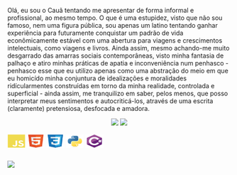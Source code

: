 Olá, eu sou o Cauã tentando me apresentar de forma informal e profissional, ao mesmo tempo. O que é uma estupidez, visto que não sou famoso, nem uma figura pública, sou apenas um latino tentando ganhar experiência para futuramente conquistar um padrão de vida econômicamente estável com uma abertura para viagens e crescimentos intelectuais, como viagens e livros. Ainda assim, mesmo achando-me muito desgarrado das amarras sociais contemporâneas, visto minha fantasia de palhaço e atiro minhas práticas de apatia e inconveniência num penhasco - penhasco esse que eu utilizo apenas como uma abstração do meio em que eu homicído minha conjuntura de idealizações e moralidades ridícularmentes construídas em torno da minha realidade, controlada e superficial - ainda assim, me tranquilizo em saber, pelos menos, que posso interpretar meus sentimentos e autocriticá-los, através de uma escrita (claramente) pretensiosa, desfocada e amadora.

<!-- 2 cards -->
<div align="center">
  <a href="https://github.com/cauapaiva"></a>
  <img height="50%" style="display: inline-block" src="https://github-readme-stats.vercel.app/api?username=cauapaiva&show_icons=true&theme=merko&include_all_commits=true&count_private=true"/>
  <img height="50%" style="display: inline-block" src="https://github-readme-stats.vercel.app/api/top-langs/?username=cauapaiva&layout=compact&langs_count=7&theme=merko"/>
</div>
<!-- Linguagens -->
<div>
  <div style="display: inline_block"><br>
  <img align="center" alt="caua-Js" height="30" width="40" src="https://raw.githubusercontent.com/devicons/devicon/master/icons/javascript/javascript-plain.svg">
  <img align="center" alt="caua-HTML" height="30" width="40" src="https://raw.githubusercontent.com/devicons/devicon/master/icons/html5/html5-original.svg">
  <img align="center" alt="caua-CSS" height="30" width="40" src="https://raw.githubusercontent.com/devicons/devicon/master/icons/css3/css3-original.svg">
  <img align="center" alt="caua-Python" height="30" width="40" src="https://raw.githubusercontent.com/devicons/devicon/master/icons/python/python-original.svg">
  <img align="center" alt="caua-Csharp" height="30" width="40" src="https://raw.githubusercontent.com/devicons/devicon/master/icons/csharp/csharp-original.svg">
</div>

<!-- linhazinha -->
##

<!-- gmail -->
<div>
  <a href = "mailto:cauaoliveira08@gmail.com"><img src="https://img.shields.io/badge/-Gmail-%23333?style=for-the-badge&logo=gmail&logoColor=white" target="_blank"></a>
</div>
